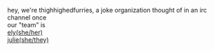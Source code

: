 

<!--

**Here are some ideas to get you started:**

🙋‍♀️ A short introduction - what is your organization all about?
🌈 Contribution guidelines - how can the community get involved?
👩‍💻 Useful resources - where can the community find your docs? Is there anything else the community should know?
🍿 Fun facts - what does your team eat for breakfast?
🧙 Remember, you can do mighty things with the power of [Markdown](https://docs.github.com/github/writing-on-github/getting-started-with-writing-and-formatting-on-github/basic-writing-and-formatting-syntax)
-->
hey, we're thighhighedfurries, a joke organization thought of in an irc channel once \
our "team" is \
[ely(she/her)](https://github.com/polygonnedpotato) \
[julie(she/they)](https://github.com/zoey-on-github) 
